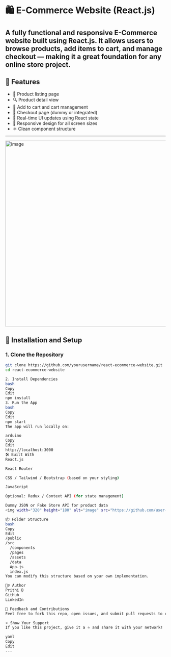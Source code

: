 # 🛍️ E-Commerce Website (React.js)

A fully functional and responsive E-Commerce website built using **React.js**. It allows users to browse products, add items to cart, and manage checkout — making it a great foundation for any online store project.
---

## 🧰 Features

- 🛒 Product listing page
- 🔍 Product detail view
- 🧺 Add to cart and cart management
- 🧾 Checkout page (dummy or integrated)
- 🔄 Real-time UI updates using React state
- 📱 Responsive design for all screen sizes
- ⚛️ Clean component structure

---
<img width="2372" height="583" alt="image" src="https://github.com/user-attachments/assets/67821581-519a-47c8-9e27-1e018e3bf146" />


## 🔧 Installation and Setup

### 1. Clone the Repository

```bash
git clone https://github.com/yourusername/react-ecommerce-website.git
cd react-ecommerce-website

2. Install Dependencies
bash
Copy
Edit
npm install
3. Run the App
bash
Copy
Edit
npm start
The app will run locally on:

arduino
Copy
Edit
http://localhost:3000
🛠️ Built With
React.js

React Router

CSS / Tailwind / Bootstrap (based on your styling)

JavaScript

Optional: Redux / Context API (for state management)

Dummy JSON or Fake Store API for product data
<img width="320" height="180" alt="image" src="https://github.com/user-attachments/assets/78fb0caf-8c02-4f92-bc01-d02cb37ab83c" />

📦 Folder Structure
bash
Copy
Edit
/public
/src
  /components
  /pages
  /assets
  /data
  App.js
  index.js
You can modify this structure based on your own implementation.

🙋‍♀️ Author
Prithi B
GitHub
LinkedIn

📣 Feedback and Contributions
Feel free to fork this repo, open issues, and submit pull requests to contribute. Suggestions are always welcome!

⭐ Show Your Support
If you like this project, give it a ⭐ and share it with your network!

yaml
Copy
Edit
---








